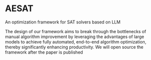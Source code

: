 # AESAT
An optimization framework for SAT solvers based on LLM

The design of our framework aims to break through the bottlenecks of manual algorithm improvement by leveraging the advantages of large models to achieve fully automated, end-to-end algorithm optimization, thereby significantly enhancing productivity.
We will open source the framework after the paper is published
